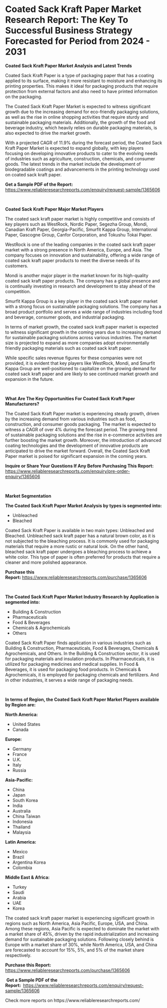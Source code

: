 <p><h1>Coated Sack Kraft Paper Market Research Report: The Key To Successful Business Strategy Forecasted for Period from 2024 - 2031</h1></p><p><strong>Coated Sack Kraft Paper Market Analysis and Latest Trends</strong></p>
<p><p>Coated Sack Kraft Paper is a type of packaging paper that has a coating applied to its surface, making it more resistant to moisture and enhancing its printing properties. This makes it ideal for packaging products that require protection from external factors and also need to have printed information on the packaging.</p><p>The Coated Sack Kraft Paper Market is expected to witness significant growth due to the increasing demand for eco-friendly packaging solutions, as well as the rise in online shopping activities that require sturdy and sustainable packaging materials. Additionally, the growth of the food and beverage industry, which heavily relies on durable packaging materials, is also expected to drive the market growth.</p><p>With a projected CAGR of 11.9% during the forecast period, the Coated Sack Kraft Paper Market is expected to expand globally, with key players focusing on developing innovative products to cater to the evolving needs of industries such as agriculture, construction, chemicals, and consumer goods. The latest trends in the market include the development of biodegradable coatings and advancements in the printing technology used on coated sack kraft paper.</p></p>
<p><strong>Get a Sample PDF of the Report:&nbsp;</strong> <a href="https://www.reliableresearchreports.com/enquiry/request-sample/1365606">https://www.reliableresearchreports.com/enquiry/request-sample/1365606</a></p>
<p>&nbsp;</p>
<p><strong>Coated Sack Kraft Paper Major Market Players</strong></p>
<p><p>The coated sack kraft paper market is highly competitive and consists of key players such as WestRock, Nordic Paper, Segezha Group, Mondi, Canadian Kraft Paper, Georgia-Pacific, Smurfit Kappa Group, International Paper, Gascogne Group, Canfor Corporation, and Tokushu Tokai Paper. </p><p>WestRock is one of the leading companies in the coated sack kraft paper market with a strong presence in North America, Europe, and Asia. The company focuses on innovation and sustainability, offering a wide range of coated sack kraft paper products to meet the diverse needs of its customers. </p><p>Mondi is another major player in the market known for its high-quality coated sack kraft paper products. The company has a global presence and is continually investing in research and development to stay ahead of the competition.</p><p>Smurfit Kappa Group is a key player in the coated sack kraft paper market with a strong focus on sustainable packaging solutions. The company has a broad product portfolio and serves a wide range of industries including food and beverage, consumer goods, and industrial packaging.</p><p>In terms of market growth, the coated sack kraft paper market is expected to witness significant growth in the coming years due to increasing demand for sustainable packaging solutions across various industries. The market size is projected to expand as more companies adopt environmentally friendly packaging materials such as coated sack kraft paper.</p><p>While specific sales revenue figures for these companies were not provided, it is evident that key players like WestRock, Mondi, and Smurfit Kappa Group are well-positioned to capitalize on the growing demand for coated sack kraft paper and are likely to see continued market growth and expansion in the future.</p></p>
<p>&nbsp;</p>
<p><strong>What Are The Key Opportunities For Coated Sack Kraft Paper Manufacturers?</strong></p>
<p><p>The Coated Sack Kraft Paper market is experiencing steady growth, driven by the increasing demand from various industries such as food, construction, and consumer goods packaging. The market is expected to witness a CAGR of over 4% during the forecast period. The growing trend of sustainable packaging solutions and the rise in e-commerce activities are further boosting the market growth. Moreover, the introduction of advanced coating technologies and the development of innovative products are anticipated to drive the market forward. Overall, the Coated Sack Kraft Paper market is poised for significant expansion in the coming years.</p></p>
<p><strong>Inquire or Share Your Questions If Any Before Purchasing This Report:</strong> <a href="https://www.reliableresearchreports.com/enquiry/pre-order-enquiry/1365606">https://www.reliableresearchreports.com/enquiry/pre-order-enquiry/1365606</a></p>
<p>&nbsp;</p>
<p><strong>Market Segmentation</strong></p>
<p><strong>The Coated Sack Kraft Paper Market Analysis by types is segmented into:</strong></p>
<p><ul><li>Unbleached</li><li>Bleached</li></ul></p>
<p><p>Coated Sack Kraft Paper is available in two main types: Unbleached and Bleached. Unbleached sack kraft paper has a natural brown color, as it is not subjected to the bleaching process. It is commonly used for packaging materials that require a more rustic or natural look. On the other hand, bleached sack kraft paper undergoes a bleaching process to achieve a white color. This type of paper is often preferred for products that require a cleaner and more polished appearance.</p></p>
<p><strong>Purchase this Report:&nbsp;</strong><a href="https://www.reliableresearchreports.com/purchase/1365606">https://www.reliableresearchreports.com/purchase/1365606</a></p>
<p>&nbsp;</p>
<p><strong>The Coated Sack Kraft Paper Market Industry Research by Application is segmented into:</strong></p>
<p><ul><li>Building & Construction</li><li>Pharmaceuticals</li><li>Food & Beverages</li><li>Chemicals & Agrochemicals</li><li>Others</li></ul></p>
<p><p>Coated Sack Kraft Paper finds application in various industries such as Building & Construction, Pharmaceuticals, Food & Beverages, Chemicals & Agrochemicals, and Others. In the Building & Construction sector, it is used for packaging materials and insulation products. In Pharmaceuticals, it is utilized for packaging medicines and medical supplies. In Food & Beverages, it is used for packaging food products. In Chemicals & Agrochemicals, it is employed for packaging chemicals and fertilizers. And in other industries, it serves a wide range of packaging needs.</p></p>
<p>&nbsp;</p>
<p><strong>In terms of Region, the Coated Sack Kraft Paper Market Players available by Region are:</strong></p>
<p>
    <p> <strong> North America: </strong>
        <ul>
            <li>United States</li>
            <li>Canada</li>
        </ul>
        </p> 
    <p> <strong> Europe: </strong>
        <ul>
            <li>Germany</li>
            <li>France</li>
            <li>U.K.</li>
            <li>Italy</li>
            <li>Russia</li>
        </ul>
        </p> 
    <p> <strong> Asia-Pacific: </strong>
        <ul>
            <li>China</li>
            <li>Japan</li>
            <li>South Korea</li>
            <li>India</li>
            <li>Australia</li>
            <li>China Taiwan</li>
            <li>Indonesia</li>
            <li>Thailand</li>
            <li>Malaysia</li>
        </ul>
        </p> 
    <p> <strong> Latin America: </strong>
        <ul>
            <li>Mexico</li>
            <li>Brazil</li>
            <li>Argentina Korea</li>
            <li>Colombia</li>
        </ul>
        </p> 
    <p> <strong> Middle East & Africa: </strong>
        <ul>
            <li>Turkey</li>
            <li>Saudi</li>
            <li>Arabia</li>
            <li>UAE</li>
            <li>Korea</li>
        </ul>
    </p>
    </p>
<p><p>The coated sack kraft paper market is experiencing significant growth in regions such as North America, Asia Pacific, Europe, USA, and China. Among these regions, Asia Pacific is expected to dominate the market with a market share of 45%, driven by the rapid industrialization and increasing demand for sustainable packaging solutions. Following closely behind is Europe with a market share of 30%, while North America, USA, and China are forecasted to account for 15%, 5%, and 5% of the market share respectively.</p></p>
<p><strong>Purchase this Report: </strong><a href="https://www.reliableresearchreports.com/purchase/1365606">https://www.reliableresearchreports.com/purchase/1365606</a></p>
<p>&nbsp;<strong>Get a Sample PDF of the Report:&nbsp;&nbsp;</strong><a href="https://www.reliableresearchreports.com/enquiry/request-sample/1365606">https://www.reliableresearchreports.com/enquiry/request-sample/1365606</a></p>
<p><strong></strong></p>
<p>Check more reports on https://www.reliableresearchreports.com/</p>